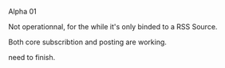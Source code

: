 Alpha 01

Not operationnal, for the while it's only binded to a RSS Source.

Both core subscribtion and posting are working.

need to finish.
